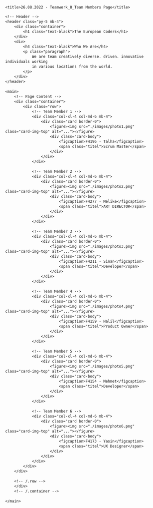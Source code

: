 <!DOCTYPE html>
<html lang="en">

<head>
    <meta charset="UTF-8">
    <meta http-equiv="X-UA-Compatible" content="IE=edge">
    <meta name="viewport" content="width=device-width, initial-scale=1.0">
    <link rel="stylesheet" href="https://cdn.jsdelivr.net/npm/bootstrap@5.1.0/dist/css/bootstrap.min.css">
    <link rel="stylesheet" href="https://cdn.jsdelivr.net/npm/bootstrap@5.1.0/dist/js/bootstrap.bundle.min.js">
    <link rel="stylesheet" href="style.css">


    <title>26.08.2022 - Teamwork_8_Team Members Page</title>
</head>

<body>

    <!-- Header -->
    <header class="py-5 mb-4">
        <div class="container">
            <h1 class="text-black">The European Coders</h1>
        </div>
        <div>
            <h4 class="text-black">Who We Are</h4>
            <p class="paragraph">
                We are team creatively diverse. driven. innovative individuals working
                in various locations from the world.
            </p>
        </div>
    </header>

    <main>
        <!-- Page Content -->
        <div class="container">
            <div class="row">
                <!-- Team Member 1 -->
                <div class="col-xl-4 col-md-6 mb-4">
                    <div class="card border-0">
                        <figure><img src="./images/photo1.png" class="card-img-top" alt="..."></figure>
                        <div class="card-body">
                            <figcaption>F4196 - Talha</figcaption>
                            <span class="titel">Scrum Master</span>
                        </div>
                    </div>
                </div>

                <!-- Team Member 2 -->
                <div class="col-xl-4 col-md-6 mb-4">
                    <div class="card border-0">
                        <figure><img src="./images/photo2.png" class="card-img-top" alt="..."></figure>
                        <div class="card-body">
                            <figcaption>F4277 - Melike</figcaption>
                            <span class="titel">ART DIRECTOR</span>
                        </div>
                    </div>
                </div>

                <!-- Team Member 3 -->
                <div class="col-xl-4 col-md-6 mb-4">
                    <div class="card border-0">
                        <figure><img src="./images/photo3.png" class="card-img-top" alt="..."></figure>
                        <div class="card-body">
                            <figcaption>F4211 - Sinan</figcaption>
                            <span class="titel">Developer</span>
                        </div>
                    </div>
                </div>

                <!-- Team Member 4 -->
                <div class="col-xl-4 col-md-6 mb-4">
                    <div class="card border-0">
                        <figure><img src="./images/photo4.png" class="card-img-top" alt="..."></figure>
                        <div class="card-body">
                            <figcaption>F4159 - Halil</figcaption>
                            <span class="titel">Product Owner</span>
                        </div>
                    </div>
                </div>

                <!-- Team Member 5 -->
                <div class="col-xl-4 col-md-6 mb-4">
                    <div class="card border-0">
                        <figure><img src="./images/photo5.png" class="card-img-top" alt="..."></figure>
                        <div class="card-body">
                            <figcaption>F4154 - Mehmet</figcaption>
                            <span class="titel">Developer</span>
                        </div>
                    </div>
                </div>

                <!-- Team Member 6 -->
                <div class="col-xl-4 col-md-6 mb-4">
                    <div class="card border-0">
                        <figure><img src="./images/photo6.png" class="card-img-top" alt="..."></figure>
                        <div class="card-body">
                            <figcaption>F4173 - Yasin</figcaption>
                            <span class="titel">UX Designer</span>
                        </div>
                    </div>
                </div>
            </div>
        </div>

        <!-- /.row -->
        </div>
        <!-- /.container -->

    </main>
</body>

</html>
